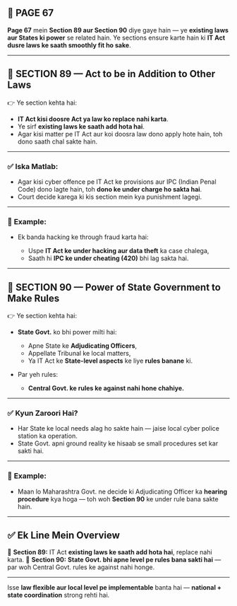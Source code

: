 ## 📄 **PAGE 67**

**Page 67** mein **Section 89 aur Section 90** diye gaye hain — ye **existing laws aur States ki power** se related hain.
Ye sections ensure karte hain ki **IT Act dusre laws ke saath smoothly fit ho sake**.

---

## 🔹 **SECTION 89 — Act to be in Addition to Other Laws**

👉 Ye section kehta hai:

* **IT Act kisi doosre Act ya law ko replace nahi karta**.
* Ye sirf **existing laws ke saath add hota hai**.
* Agar kisi matter pe IT Act aur koi doosra law dono apply hote hain, toh dono saath chal sakte hain.

---

### ✅ **Iska Matlab:**

* Agar kisi cyber offence pe IT Act ke provisions aur IPC (Indian Penal Code) dono lagte hain, toh **dono ke under charge ho sakta hai**.
* Court decide karega ki kis section mein kya punishment lagegi.

---

### 🧩 **Example:**

* Ek banda hacking ke through fraud karta hai:

  * Uspe **IT Act ke under hacking aur data theft** ka case chalega,
  * Saath hi **IPC ke under cheating (420)** bhi lag sakta hai.

---

## 🔹 **SECTION 90 — Power of State Government to Make Rules**

👉 Ye section kehta hai:

* **State Govt.** ko bhi power milti hai:

  * Apne State ke **Adjudicating Officers**,
  * Appellate Tribunal ke local matters,
  * Ya IT Act ke **State-level aspects** ke liye **rules banane** ki.

* Par yeh rules:

  * **Central Govt. ke rules ke against nahi hone chahiye.**

---

### ✅ **Kyun Zaroori Hai?**

* Har State ke local needs alag ho sakte hain — jaise local cyber police station ka operation.
* State Govt. apni ground reality ke hisaab se small procedures set kar sakti hai.

---

### 🧩 **Example:**

* Maan lo Maharashtra Govt. ne decide ki Adjudicating Officer ka **hearing procedure** kya hoga — toh woh **Section 90** ke under rule bana sakte hain.

---

## ✅ **Ek Line Mein Overview**

📌 **Section 89:** IT Act **existing laws ke saath add hota hai**, replace nahi karta.
📌 **Section 90:** **State Govt. bhi apne level pe rules bana sakti hai** — par woh Central Govt. rules ke against nahi honge.

---

Isse **law flexible aur local level pe implementable** banta hai — **national + state coordination** strong rehti hai.
